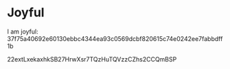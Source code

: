 # Joyful

I am joyful: 37f75a40692e60130ebbc4344ea93c0569dcbf820615c74e0242ee7fabbdff1b


22extLxekaxhkSB27HrwXsr7TQzHuTQVzzCZhs2CCQmBSP